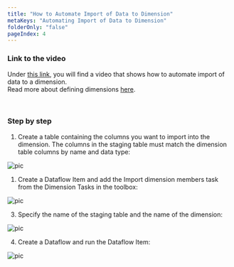 ```yaml
---
title: "How to Automate Import of Data to Dimension"
metaKeys: "Automating Import of Data to Dimension"
folderOnly: "false"
pageIndex: 4
---
```


### Link to the video

Under [this link](https://profitbasedocs.blob.core.windows.net/videos/Automating%20Import%20of%20Data%20to%20Dimension.mp4), you will find a video that shows how to automate import of data to a dimension.  
Read more about defining dimensions [here](../../dimensions.md).

<br/>

### Step by step

1. Create a table containing the columns you want to import into the dimension. The columns in the staging table must match the dimension table columns by name and data type:

![pic](https://profitbasedocs.blob.core.windows.net/images/htDIMautData%20(1).png)

1. Create a Dataflow Item and add the Import dimension members task from the Dimension Tasks in the toolbox:

![pic](https://profitbasedocs.blob.core.windows.net/images/htDIMautData%20(2).png)

3. Specify the name of the staging table and the name of the dimension:

![pic](https://profitbasedocs.blob.core.windows.net/images/htDIMautData%20(3).png)

4. Create a Dataflow and run the Dataflow Item:

![pic](https://profitbasedocs.blob.core.windows.net/images/htDIMautData%20(4).png)

